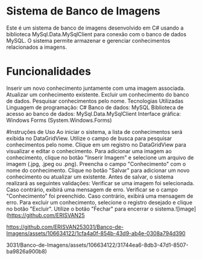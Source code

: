 # Sistema de Banco de Imagens
Este é um sistema de banco de imagens desenvolvido em C# usando a biblioteca MySql.Data.MySqlClient para conexão com o banco de dados MySQL. O sistema permite armazenar e gerenciar conhecimentos relacionados a imagens.

# Funcionalidades
Inserir um novo conhecimento juntamente com uma imagem associada.
Atualizar um conhecimento existente.
Excluir um conhecimento do banco de dados.
Pesquisar conhecimentos pelo nome.
Tecnologias Utilizadas
Linguagem de programação: C#
Banco de dados: MySQL
Biblioteca de acesso ao banco de dados: MySql.Data.MySqlClient
Interface gráfica: Windows Forms (System.Windows.Forms)

#Instruções de Uso
Ao iniciar o sistema, a lista de conhecimentos será exibida no DataGridView.
Utilize o campo de busca para pesquisar conhecimentos pelo nome.
Clique em um registro no DataGridView para visualizar e editar o conhecimento.
Para adicionar uma imagem ao conhecimento, clique no botão "Inserir Imagem" e selecione um arquivo de imagem (.jpg, .jpeg ou .png).
Preencha o campo "Conhecimento" com o nome do conhecimento.
Clique no botão "Salvar" para adicionar um novo conhecimento ou atualizar um existente. Antes de salvar, o sistema realizará as seguintes validações:
Verificar se uma imagem foi selecionada. Caso contrário, exibirá uma mensagem de erro.
Verificar se o campo "Conhecimento" foi preenchido. Caso contrário, exibirá uma mensagem de erro.
Para excluir um conhecimento, selecione o registro desejado e clique no botão "Excluir".
Utilize o botão "Fechar" para encerrar o sistema.![image](https://github.com/ERISVAN25

https://github.com/ERISVAN253031/Banco-de-Imagens/assets/106634122/1cfa4a0f-854b-43d9-ab4e-0308a794d390

3031/Banco-de-Imagens/assets/106634122/31744ea6-8db3-47d1-8507-ba9826a900b8)
